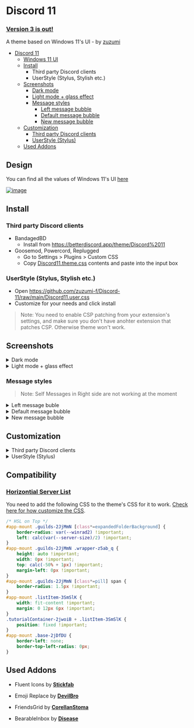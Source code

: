 # Discord 11

### [Version 3 is out!](https://github.com/zuzumi-f/Discord-11/blob/main/Discord11.theme.css)

A theme based on Windows 11's UI - by [zuzumi](https://github.com/zuzumi-f)

- [Discord 11](#discord-11)
    - [Windows 11 UI](#design)
    - [Install](#install)
        - Third party Discord clients
        - UserStyle (Stylus, Stylish etc.)
    - [Screenshots](#screenshots)
        - [Dark mode](#dark-mode-details)
        - [Light mode + glass effect](#light-mode-glass-details)
        - [Message styles](#message-styles)
            - [Left message bubble](#left-message-bubble)
            - [Default message bubble](#default-message-bubble)
            - [New message bubble](#new-message-bubble)
    - [Customization](#customization)
        - [Third party Discord clients](#customization-third-party)
        - [UserStyle (Stylus)](#customization-userstyle-stylus)
    - [Used Addons](#used-addons)

## Design

You can find all the values of Windows 11's UI [here](https://www.figma.com/community/file/1159947337437047524)

[![image](https://user-images.githubusercontent.com/79029257/198903356-9c6463b9-dc84-420e-a932-98f647408000.png)](https://www.figma.com/community/file/1159947337437047524)

## Install

### Third party Discord clients

- BandagedBD
    - Install from https://betterdiscord.app/theme/Discord%2011
- Goosemod, Powercord, Replugged
    - Go to Settings > Plugins > Custom CSS
    - Copy [Discord11.theme.css](Discord11.theme.css) contents and paste into the input box

### UserStyle (Stylus, Stylish etc.)

- Open https://github.com/zuzumi-f/Discord-11/raw/main/Discord11.user.css
- Customize for your needs and click install
> Note: You need to enable CSP patching from your extension's settings, and make sure you don't have anohter extension that patches CSP. Otherwise theme won't work.

## Screenshots

<details id="dark-mode-details">
    <summary>Dark mode</summary>

![Dark mode screenshot](https://github.com/zuzumi-f/Discord-11/assets/79029257/5a00561f-db3a-4614-a7eb-1a90ab200035)
![Dark mode screenshot 2](https://github.com/zuzumi-f/Discord-11/assets/79029257/64cd1323-c353-4e0a-b74f-34de8895a501)

</details>

<details id="light-mode-glass-details">
    <summary>Light mode + glass effect</summary>

![Light mode + glass effect screenshot](https://user-images.githubusercontent.com/79029257/197858375-bf1e7ff4-f586-43ca-8c96-187660c4c7af.png)
![Light mode + glass effect screenshot 2](https://user-images.githubusercontent.com/79029257/197858393-2fe8acfb-86ca-456d-a53e-5af5a80de481.png)
</details>

### Message styles

> Note: Self Messages in Right side are not working at the moment

<details id="left-message-bubble">
    <summary>Left message buble</summary>

![Left message bubble style](https://user-images.githubusercontent.com/79029257/183246736-7c229bb6-c064-4870-a6eb-744d4bd8d951.png)

</details>

<details id="default-message-bubble">
    <summary>Default message bubble</summary>

![Default message buble style](https://user-images.githubusercontent.com/79029257/183246763-c3824133-3e38-4ec1-a7a2-ae415670eff7.png)
</details>

<details id="new-message-bubble">
    <summary>New message bubble</summary>

> Note: Doesn't work with compact mode

![New message bubble style](https://user-images.githubusercontent.com/79029257/183246798-c534587b-37f6-403e-9547-fb46dced9f25.png)
</details>

## Customization

<details id="customization-third-party">
    <summary>Third party Discord clients</summary>

![Customize theme step 1](https://user-images.githubusercontent.com/79029257/196771736-bf0421c8-1d16-490e-8003-6c04086224e9.png)
![Customize theme step 2](https://user-images.githubusercontent.com/79029257/196772831-6f14281e-2731-47ee-b02e-90eef7e656e1.png)

You can write any other code at the bottom of the file

![Customize theme step 3](https://user-images.githubusercontent.com/79029257/185492619-98009f68-31c4-4a59-a8dc-e515d22b4363.png)
</details>

<details id="customization-userstyle-stylus">
    <summary>UserStyle (Stylus)</summary>

![Customize theme step 1](https://i.imgur.com/G88mLLd.png)
</details>

## Compatibility

### [Horizontial Server List](https://betterdiscord.app/theme/Horizontal%20Server%20List)

You need to add the following CSS to the theme's CSS for it to work. [Check here for how customize the CSS](#customization).

```css
/* HSL on Top */
#app-mount .guilds-2JjMmN [class*=expandedFolderBackground] {
    border-radius: var(--winrad2) !important;
    left: calc(var(--server-size)/2) !important;
}
#app-mount .guilds-2JjMmN .wrapper-z5ab_q {
    height: auto !important;
    width: 0px !important;
    top: calc(-50% + 1px) !important;
    margin-left: 0px !important;
}
#app-mount .guilds-2JjMmN [class*=pill] span {
    border-radius: 1.5px !important;
}
#app-mount .listItem-3SmSlK {
    width: fit-content !important;
    margin: 0 12px 6px !important;
}
.tutorialContainer-2jwoiB + .listItem-3SmSlK {
    position: fixed !important;
}
#app-mount .base-2jDfDU {
    border-left: none;
    border-top-left-radius: 0px;
}
```


## Used Addons

- Fluent Icons by **[Stickfab](https://github.com/stickfab/pc-fluenticons)**

- Emoji Replace by **[DevilBro](https://github.com/mwittrien/BetterDiscordAddons/blob/master/Themes/EmojiReplace/EmojiReplace.theme.css)**

- FriendsGrid by **[CorellanStoma](https://github.com/CreArts-Community/Friends-Grid)**

- BearableInbox by **[Disease](https://github.com/maenDisease/BetterDiscordStuff/blob/main/css/bearableInbox.css)**
